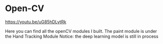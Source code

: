 # Open-CV

https://youtu.be/uG85hDLytRk

Here you can find all the openCV modules I built. 
The paint module is under the Hand Tracking Module
Notice: the deep learning model is still in process
